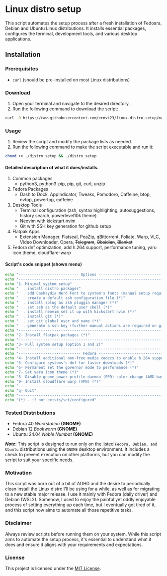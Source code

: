 # Linux distro setup

This script automates the setup process after a fresh installation of Fedoara, Debian and Ubuntu Linux distributions. It installs essential packages, configures the terminal, development tools, and various desktop applications.

## Installation

### Prerequisites
- `curl` (should be pre-installed on most Linux distributions)

### Download
1. Open your terminal and navigate to the desired directory.
2. Run the following command to download the script:
  ```bash
  curl -O https://raw.githubusercontent.com/ernvk23/linux-distro-setup/main/distro_setup
  ```
### Usage
1. Review the script and modify the package lists as needed.
2. Run the following command to make the script executable and run it:
  ```bash
  chmod +x ./distro_setup && ./distro_setup
  ```

#### Detailed description of what it does/installs.
1. Common packages
    - python3, python3-pip, pip, git, curl, unzip
2. Fedora Packages
    - Dash to Dock, AppIndicator, Tweaks, Pomodoro, Caffeine, btop, nvtop, powertop, ~~caffeine~~
3. Desktop Tools
    - Terminal configuration (zsh, syntax highlighting, autosuggestions, history search, powerlevel10k theme)
    - Neovim with kickstart.nvim
    - Git with SSH key generation for github setup
3. Flatpak Apps
    - Extension Manager, Flatseal, PeaZip, qBittorrent, Foliate, Warp, VLC, Video Downloader, Opera, ~~Telegram~~, ~~Obsidian~~, ~~Blanket~~
5. Fedora dnf optimization, add h.264 support, performance tuning, yaru icon theme, cloudflare-warp

#### Script's code snippet (shown menu)
```bash
echo "--------------------------- Options -------------------------------"
echo "-------------------------------------------------------------------"
echo "1- Minimal system setup"
echo "  . install distro packages"
echo "  . add Caskaydia Nerd Font to system's fonts (manual setup required) (*)"
echo "  . create a default zsh configuration file (*)"
echo "  . install zplug as zsh pluggin manager (*)" 
echo "  . set zsh as the default user shell (*)"
echo "  . install neovim set it up with kickstart nvim (*)"
echo "  . install git (*)"
echo "  . set git global user and name (*)"
echo "  . generate a ssh key (further manual actions are required on github) (*)"
echo "-------------------------------------------------------------------"
echo "2- Install flatpak packages (*)"
echo "-------------------------------------------------------------------"
echo "3- Full system setup (option 1 and 2)"
echo "-------------------------------------------------------------------"
echo "---------------------------- Fedora -------------------------------"
echo "4- Install additional non-free media codecs to enable h.264 support"
echo "5- Configure systems's dnf for faster downloads (*)"
echo "6- Permanent set the governor mode to performance (*)"
echo "7- Set yaru icon theme (*)"
echo "8- Disable gnome power-profile-daemon (PPD) color change (AMD-based) (*)"
echo "9- Install cloudflare warp (VPN) (*)"
echo "-------------------------------------------------------------------"
echo "q- Quit"
echo "-------------------------------------------------------------------"
echo "(*) - if not exists/set/configured"
```

### Tested Distributions
- Fedora 40 *Workstation* **(GNOME)**
- Debian 12 *Bookworm* **(GNOME)**
- Ubuntu 24.04 *Noble Numbat* **(GNOME)**

***Note***: This script is designed to run only on the listed `Fedora, Debian, and Ubuntu` distributions using the `GNOME` desktop environment. It includes a check to prevent execution on other platforms, but you can modify the script to suit your specific needs.

### Motivation
This script was born out of a bit of ADHD and the desire to periodically clean install the Linux distro I'll be using for a while, as well as for migrating to a new stable major release. I use it mainly with Fedora (daily driver) and Debian (WSL2). Somehow, I used to enjoy the painful yet oddly enjoyable process of setting everything up each time, but I eventually got tired of it, and this script now aims to automate all those repetitive tasks.

### Disclaimer
Always review scripts before running them on your system. While this script aims to automate the setup process, it's essential to understand what it does and ensure it aligns with your requirements and expectations.

### License
This project is licensed under the [MIT License](LICENSE.md).
